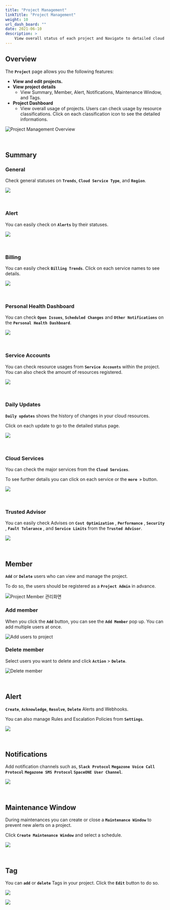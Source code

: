 ```yaml
---
title: "Project Management"
linkTitle: "Project Management"
weight: 10
url_dash_board: "" 
date: 2021-06-10
description: >
    View overall status of each project and Navigate to detailed cloud resources.
---
```


## Overview 

The **`Project`** page allows you the following features:

* **View and edit projects.** 
* **View project details** 
    * View Summary, Member, Alert, Notifications, Maintenance Window, and Tags.
* **Project Dashboard** 
    * View overall usage of projects.
    Users can check usage by resource classifications. Click on each classification icon to see the detailed informations.


![Project Management Overview](/docs/guides/user_guide/project/project_management_img/pm_01.png)

<br/>

## Summary

### General

Check general statuses on **`Trends`**, **`Cloud Service Type`**, and **`Region`**.

![](/docs/guides/user_guide/project/project_management_img/pm_03.png)

<br/>

### Alert

You can easily check on **`Alerts`** by their statuses. 

![](/docs/guides/user_guide/project/project_management_img/pm_10.png)

<br/>

### Billing

You can easily check **`Billing Trends`**. Click on each service names to see details.

![](/docs/guides/user_guide/project/project_management_img/pm_09.png)

<br/>

### Personal Health Dashboard

You can check **`Open Issues`**, **`Scheduled Changes`** and **`Other Notifications`** on the **`Personal Health Dashboard`**.

![](/docs/guides/user_guide/project/project_management_img/pm_04.png)

<br/>

### Service Accounts

You can check resource usages from **`Service Accounts`** within the project. You can also check the amount of resources registered.

![](/docs/guides/user_guide/project/project_management_img/pm_05.png)

<br/>

### Daily Updates

**`Daily updates`** shows the history of changes in your cloud resources. 

Click on each update to go to the detailed status page.

![](/docs/guides/user_guide/project/project_management_img/pm_06.png)

<br/>

### Cloud Services

You can check the major services from the **`Cloud Services`**. 

To see further details you can click on each service or the **`more >`** button.

![](/docs/guides/user_guide/project/project_management_img/pm_07.png)

<br/>

### Trusted Advisor

You can easily check Advises on **`Cost Optimization`** , **`Performance`** , **`Security`** , **`Fault Tolerance`** , and **`Service Limits`** from the **`Trusted Advisor`**.

![](/docs/guides/user_guide/project/project_management_img/pm_08.png)

<br/>

## Member

**`Add`** or **`Delete`** users who can view and manage the project. 

To do so, the users should be registered as a **`Project Admin`** in advance.

![Project Member &#xAD00;&#xB9AC;&#xD654;&#xBA74;](/docs/guides/user_guide/project/project_management_img/pm_11.png)

### Add member

When you click the **`Add`** button, you can see the **`Add Member`** pop up. You can add multiple users at once.

![Add users to project](/docs/guides/user_guide/project/project_management_img/pm_12.png)

### Delete member

Select users you want to delete and click **`Action`** > **`Delete`**.

![Delete member](/docs/guides/user_guide/project/project_management_img/pm_13.png)

<br/>

## Alert

**`Create`**, **`Acknowledge`**, **`Resolve`**, **`Delete`** Alerts and Webhooks. 

You can also manage Rules and Escalation Policies from **`Settings`**.

![](/docs/guides/user_guide/project/project_management_img/pm_14.png)

<br/>

## Notifications

Add notification channels such as, **`Slack Protocol`** **`Megazone Voice Call Protocol`** **`Megazone SMS Protocol`** **`SpaceONE User Channel`**.

![](/docs/guides/user_guide/project/project_management_img/pm_15.png)

<br/>

## Maintenance Window

During maintenances you can create or close a **`Maintenance Window`** to prevent new alerts on a project. 

Click **`Create Maintenance Window`** and select a schedule.

![](/docs/guides/user_guide/project/project_management_img/pm_16.png)

<br/>

## Tag

You can **`add`** or **`delete`** Tags in your project. Click the **`Edit`** button to do so.

![](/docs/guides/user_guide/project/project_management_img/pm_17.png)

![](/docs/guides/user_guide/project/project_management_img/pm_18.png)
